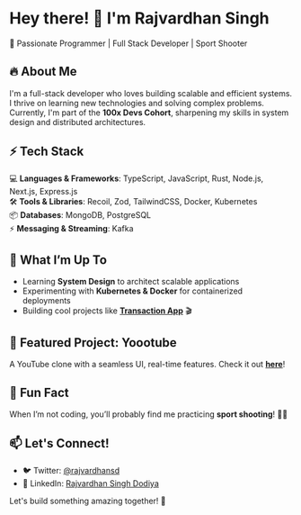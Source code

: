 # Hey there! 👋 I'm Rajvardhan Singh  

🚀 Passionate Programmer | Full Stack Developer | Sport Shooter  

## 🔥 About Me  
I'm a full-stack developer who loves building scalable and efficient systems. I thrive on learning new technologies and solving complex problems. Currently, I'm part of the **100x Devs Cohort**, sharpening my skills in system design and distributed architectures.  

## ⚡ Tech Stack  
💻 **Languages & Frameworks**: TypeScript, JavaScript, Rust, Node.js, Next.js, Express.js  
🛠 **Tools & Libraries**: Recoil, Zod, TailwindCSS, Docker, Kubernetes  
📦 **Databases**: MongoDB, PostgreSQL  
⚡ **Messaging & Streaming**: Kafka  

## 🎯 What I’m Up To  
- Learning **System Design** to architect scalable applications  
- Experimenting with **Kubernetes & Docker** for containerized deployments  
- Building cool projects like **[Transaction App](https://github.com/0xRajvardhan/Transaction-App)** 🎬  

## 📌 Featured Project: Yoootube  
A YouTube clone with a seamless UI, real-time features. Check it out **[here](https://github.com/0xRajvardhan/Yoootube)**!  

## 🎯 Fun Fact  
When I’m not coding, you’ll probably find me practicing **sport shooting**! 🎯🏅  

## 📫 Let's Connect!  
- 🐦 Twitter: [@rajvardhansd](https://twitter.com/rajvardhansd)  
- 💼 LinkedIn: [Rajvardhan Singh Dodiya](https://www.linkedin.com/in/rajvardhan-singh-dodiya/)  

Let's build something amazing together! 🚀  
